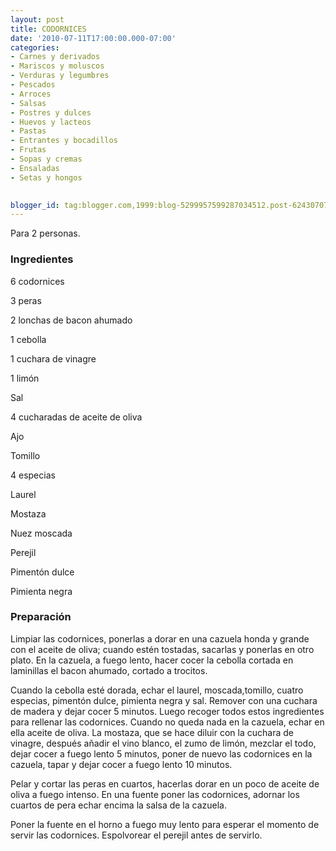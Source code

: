```yaml
---
layout: post
title: CODORNICES
date: '2010-07-11T17:00:00.000-07:00'
categories:
- Carnes y derivados
- Mariscos y moluscos
- Verduras y legumbres
- Pescados
- Arroces
- Salsas
- Postres y dulces
- Huevos y lacteos
- Pastas
- Entrantes y bocadillos
- Frutas
- Sopas y cremas
- Ensaladas
- Setas y hongos
 

blogger_id: tag:blogger.com,1999:blog-5299957599287034512.post-6243070752026275869
---
```


Para 2 personas.

<h3>Ingredientes</h3>

6 codornices

3 peras

2 lonchas de bacon ahumado

1 cebolla

1 cuchara de vinagre

1 limón

Sal

4 cucharadas de aceite de oliva

Ajo

Tomillo

4 especias

Laurel

Mostaza

Nuez moscada

Perejil

Pimentón dulce

Pimienta negra

<h3>Preparación</h3>

Limpiar las codornices, ponerlas a dorar en una cazuela honda y grande con el aceite de oliva; cuando estén tostadas, sacarlas y ponerlas en otro plato. En la cazuela, a fuego lento, hacer cocer la cebolla cortada en laminillas el bacon ahumado, cortado a trocitos.

Cuando la cebolla esté dorada, echar el laurel, moscada,tomillo, cuatro especias, pimentón dulce, pimienta negra y sal. Remover con una cuchara de madera y dejar cocer 5 minutos. Luego recoger todos estos ingredientes para rellenar las codornices. Cuando no queda nada en la cazuela, echar en ella aceite de oliva. La mostaza, que se hace diluir con la cuchara de vinagre, después añadir el vino blanco, el zumo de limón, mezclar el todo, dejar cocer a fuego lento 5 minutos, poner de nuevo las codornices en la cazuela, tapar y dejar cocer a fuego lento 10 minutos.

Pelar y cortar las peras en cuartos, hacerlas dorar en un poco de aceite de oliva a fuego intenso. En una fuente poner las codornices, adornar los cuartos de pera echar encima la salsa de la cazuela.

Poner la fuente en el horno a fuego muy lento para esperar el momento de servir las codornices. Espolvorear el perejil antes de servirlo.

